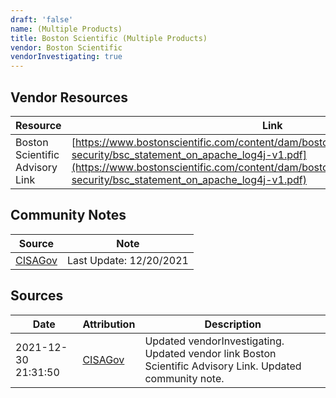 ```yaml
---
draft: 'false'
name: (Multiple Products)
title: Boston Scientific (Multiple Products)
vendor: Boston Scientific
vendorInvestigating: true
---
```


## Vendor Resources
| Resource | Link |
| --- | --- |
| Boston Scientific Advisory Link | [https://www.bostonscientific.com/content/dam/bostonscientific/corporate/product-security/bsc_statement_on_apache_log4j-v1.pdf](https://www.bostonscientific.com/content/dam/bostonscientific/corporate/product-security/bsc_statement_on_apache_log4j-v1.pdf) |


## Community Notes
| Source | Note |
| --- | --- |
| [CISAGov](https://raw.githubusercontent.com/cisagov/log4j-affected-db/develop/README.md) | Last Update: 12/20/2021 |

## Sources
| Date | Attribution | Description |
| --- | --- | --- |
| 2021-12-30 21:31:50 | [CISAGov](https://raw.githubusercontent.com/cisagov/log4j-affected-db/develop/README.md) | Updated vendorInvestigating. Updated vendor link Boston Scientific Advisory Link. Updated community note.  |
